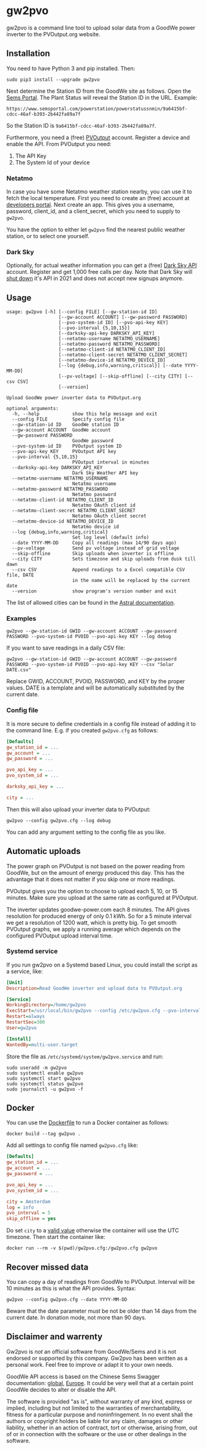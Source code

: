 
# gw2pvo

gw2pvo is a command line tool to upload solar data from a GoodWe power inverter to the PVOutput.org website.

## Installation

You need to have Python 3 and pip installed. Then:

```shell
sudo pip3 install --upgrade gw2pvo
```

Next determine the Station ID from the GoodWe site as follows. Open the [Sems Portal](https://www.semsportal.com). The Plant Status will reveal the Station ID in the URL. Example:

    https://www.semsportal.com/powerstation/powerstatussnmin/9a6415bf-cdcc-46af-b393-2b442fa89a7f

So the Station ID is `9a6415bf-cdcc-46af-b393-2b442fa89a7f`.

Furthermore, you need a (free) [PVOutput](PVOutput.org) account. Register a device and enable the API. From PVOutput you need:

  1. The API Key
  2. The System Id of your device

### Netatmo

In case you have some Netatmo weather station nearby, you can use it to fetch the local temperature. First you need to create an (free) account at [developers portal](https://dev.netatmo.com/). Next create an app. This gives you a username, password, client_id, and a client_secret, which you need to supply to `gw2pvo`.

You have the option to either let `gw2pvo` find the nearest public weather station, or to select one yourself.

### Dark Sky

Optionally, for actual weather information you can get a (free) [Dark Sky API](https://darksky.net/dev) account. Register and get 1,000 free calls per day. Note that Dark Sky will [shut down](https://blog.darksky.net/dark-sky-has-a-new-home/) it's API in 2021 and does not accept new signups anymore.

## Usage

```shell
usage: gw2pvo [-h] [--config FILE] [--gw-station-id ID]
                   [--gw-account ACCOUNT] [--gw-password PASSWORD]
                   [--pvo-system-id ID] [--pvo-api-key KEY]
                   [--pvo-interval {5,10,15}]
                   [--darksky-api-key DARKSKY_API_KEY]
                   [--netatmo-username NETATMO_USERNAME]
                   [--netatmo-password NETATMO_PASSWORD]
                   [--netatmo-client-id NETATMO_CLIENT_ID]
                   [--netatmo-client-secret NETATMO_CLIENT_SECRET]
                   [--netatmo-device-id NETATMO_DEVICE_ID]
                   [--log {debug,info,warning,critical}] [--date YYYY-MM-DD]
                   [--pv-voltage] [--skip-offline] [--city CITY] [--csv CSV]
                   [--version]

Upload GoodWe power inverter data to PVOutput.org

optional arguments:
  -h, --help            show this help message and exit
  --config FILE         Specify config file
  --gw-station-id ID    GoodWe station ID
  --gw-account ACCOUNT  GoodWe account
  --gw-password PASSWORD
                        GoodWe password
  --pvo-system-id ID    PVOutput system ID
  --pvo-api-key KEY     PVOutput API key
  --pvo-interval {5,10,15}
                        PVOutput interval in minutes
  --darksky-api-key DARKSKY_API_KEY
                        Dark Sky Weather API key
  --netatmo-username NETATMO_USERNAME
                        Netatmo username
  --netatmo-password NETATMO_PASSWORD
                        Netatmo password
  --netatmo-client-id NETATMO_CLIENT_ID
                        Netatmo OAuth client id
  --netatmo-client-secret NETATMO_CLIENT_SECRET
                        Netatmo OAuth client secret
  --netatmo-device-id NETATMO_DEVICE_ID
                        Netatmo device id
  --log {debug,info,warning,critical}
                        Set log level (default info)
  --date YYYY-MM-DD     Copy all readings (max 14/90 days ago)
  --pv-voltage          Send pv voltage instead of grid voltage
  --skip-offline        Skip uploads when inverter is offline
  --city CITY           Sets timezone and skip uploads from dusk till dawn
  --csv CSV             Append readings to a Excel compatible CSV file, DATE
                        in the name will be replaced by the current date
  --version             show program's version number and exit
```

The list of allowed cities can be found in the [Astral documentation](https://astral.readthedocs.io/en/stable/index.html#cities).

### Examples

```shell
gw2pvo --gw-station-id GWID --gw-account ACCOUNT --gw-password PASSWORD --pvo-system-id PVOID --pvo-api-key KEY --log debug
```

If you want to save readings in a daily CSV file:

```shell
gw2pvo --gw-station-id GWID --gw-account ACCOUNT --gw-password PASSWORD --pvo-system-id PVOID --pvo-api-key KEY --csv "Solar DATE.csv"
```

Replace GWID, ACCOUNT, PVOID, PASSWORD, and KEY by the proper values. DATE is a template and will be automatically substituted by the current date.

### Config file

It is more secure to define credentials in a config file instead of adding it to the command line. E.g. if you created `gw2pvo.cfg` as follows:

```ini
[Defaults]
gw_station_id = ...
gw_account = ...
gw_password = ...

pvo_api_key = ...
pvo_system_id = ...

darksky_api_key = ...

city = ...
```

Then this will also upload your inverter data to PVOutput:

```shell
gw2pvo --config gw2pvo.cfg --log debug
```

You can add any argument setting to the config file as you like.

## Automatic uploads

The power graph on PVOutput is not based on the power reading from GoodWe, but on the amount of energy produced this day. This has the advantage that it does not matter if you skip one or more readings.

PVOutput gives you the option to choose to upload each 5, 10, or 15 minutes. Make sure you upload at the same rate as configured at PVOutput.

The inverter updates goodwe-power.com each 8 minutes. The API gives resolution for produced energy of only 0.1 kWh. So for a 5 minute interval we get a resolution of 1200 watt, which is pretty big. To get smooth PVOutput graphs, we apply a running average which depends on the configured PVOutput upload interval time.

### Systemd service

If you run gw2pvo on a Systemd based Linux, you could install the script as a service, like:

```ini
[Unit]
Description=Read GoodWe inverter and upload data to PVOutput.org

[Service]
WorkingDirectory=/home/gw2pvo
ExecStart=/usr/local/bin/gw2pvo --config /etc/gw2pvo.cfg --pvo-interval 5 --skip-offline
Restart=always
RestartSec=300
User=gw2pvo

[Install]
WantedBy=multi-user.target
```

Store the file as ``/etc/systemd/system/gw2pvo.service`` and run:

```shell
sudo useradd -m gw2pvo
sudo systemctl enable gw2pvo
sudo systemctl start gw2pvo
sudo systemctl status gw2pvo
sudo journalctl -u gw2pvo -f
```

## Docker

You can use the [Dockerfile](https://github.com/markruys/gw2pvo/blob/master/Dockerfile) to run a Docker container as follows:

```shell
docker build --tag gw2pvo .
```

Add all settings to config file named `gw2pvo.cfg` like:

```ini
[Defaults]
gw_station_id = ...
gw_account = ...
gw_password = ...

pvo_api_key = ...
pvo_system_id = ...

city = Amsterdam
log = info
pvo_interval = 5
skip_offline = yes
```

Do set `city` to a [valid value](https://astral.readthedocs.io/en/stable/index.html#cities) otherwise the container will use the UTC timezone. Then start the container like:

```shell
docker run --rm -v $(pwd)/gw2pvo.cfg:/gw2pvo.cfg gw2pvo
```

## Recover missed data

You can copy a day of readings from GoodWe to PVOutput. Interval will be 10 minutes as this is what the API provides. Syntax:

```shell
gw2pvo --config gw2pvo.cfg --date YYYY-MM-DD
```

Beware that the date parameter must be not be older than 14 days from the current date. In donation mode, not more than 90 days.

## Disclaimer and warrenty

Gw2pvo is *not* an official software from GoodWe/Sems and it is not endorsed or supported by this company. Gw2pvo has been written as a personal work. Feel free to improve or adapt it to your own needs.

GoodWe API access is based on the Chinese Sems Swagger documentation: [global](http://globalapi.sems.com.cn:82/swagger/ui/index), [Europe](http://eu.semsportal.com:82/swagger/ui/index#). It could be very well that at a certain point GoodWe decides to alter or disable the API.

The software is provided "as is", without warranty of any kind, express or implied, including but not limited to the warranties of merchantability, fitness for a particular purpose and noninfringement. In no event shall the authors or copyright holders be liable for any claim, damages or other liability, whether in an action of contract, tort or otherwise, arising from, out of or in connection with the software or the use or other dealings in the software.

